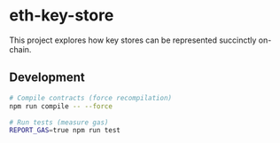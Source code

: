 # eth-key-store

This project explores how key stores can be represented succinctly on-chain.

## Development

```bash
# Compile contracts (force recompilation)
npm run compile -- --force

# Run tests (measure gas)
REPORT_GAS=true npm run test
```
